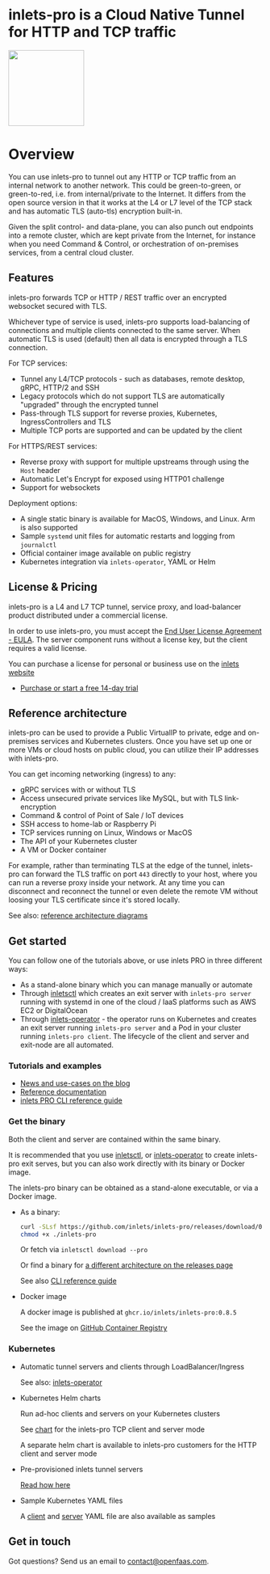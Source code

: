 # inlets-pro is a Cloud Native Tunnel for HTTP and TCP traffic

<img src="docs/images/inlets-pro-sm.png" width="150px">

# Overview

You can use inlets-pro to tunnel out any HTTP or TCP traffic from an internal network to another network. This could be green-to-green, or green-to-red, i.e. from internal/private to the Internet. It differs from the open source version in that it works at the L4 or L7 level of the TCP stack and has automatic TLS (auto-tls) encryption built-in.

Given the split control- and data-plane, you can also punch out endpoints into a remote cluster, which are kept private from the Internet, for instance when you need Command & Control, or orchestration of on-premises services, from a central cloud cluster.

## Features

inlets-pro forwards TCP or HTTP / REST traffic over an encrypted websocket secured with TLS.

Whichever type of service is used, inlets-pro supports load-balancing of connections and multiple clients connected to the same server. When automatic TLS is used (default) then all data is encrypted through a TLS connection.

For TCP services:

* Tunnel any L4/TCP protocols - such as databases, remote desktop, gRPC, HTTP/2 and SSH
* Legacy protocols which do not support TLS are automatically "upgraded" through the encrypted tunnel
* Pass-through TLS support for reverse proxies, Kubernetes, IngressControllers and TLS
* Multiple TCP ports are supported and can be updated by the client

For HTTPS/REST services:

* Reverse proxy with support for multiple upstreams through using the `Host` header
* Automatic Let's Encrypt for exposed using HTTP01 challenge
* Support for websockets

Deployment options:

* A single static binary is available for MacOS, Windows, and Linux. Arm is also supported
* Sample `systemd` unit files for automatic restarts and logging from `journalctl`
* Official container image available on public registry
* Kubernetes integration via `inlets-operator`, YAML or Helm

## License & Pricing

inlets-pro is a L4 and L7 TCP tunnel, service proxy, and load-balancer product distributed under a commercial license.

In order to use inlets-pro, you must accept the [End User License Agreement - EULA](EULA.md). The server component runs without a license key, but the client requires a valid license.

You can purchase a license for personal or business use on the [inlets website](https://inlets.dev/)

* [Purchase or start a free 14-day trial](https://inlets.dev)

## Reference architecture

inlets-pro can be used to provide a Public VirtualIP to private, edge and on-premises services and Kubernetes clusters. Once you have set up one or more VMs or cloud hosts on public cloud, you can utilize their IP addresses with inlets-pro.

You can get incoming networking (ingress) to any:

* gRPC services with or without TLS
* Access unsecured private services like MySQL, but with TLS link-encryption
* Command & control of Point of Sale / IoT devices
* SSH access to home-lab or Raspberry Pi
* TCP services running on Linux, Windows or MacOS
* The API of your Kubernetes cluster
* A VM or Docker container

For example, rather than terminating TLS at the edge of the tunnel, inlets-pro can forward the TLS traffic on port `443` directly to your host, where you can run a reverse proxy inside your network. At any time you can disconnect and reconnect the tunnel or even delete the remote VM without loosing your TLS certificate since it's stored locally.

See also: [reference architecture diagrams](/docs/reference.md)

## Get started

You can follow one of the tutorials above, or use inlets PRO in three different ways:

* As a stand-alone binary which you can manage manually or automate
* Through [inletsctl](https://github.com/inlets/inletsctl) which creates an exit server with `inlets-pro server` running with systemd in one of the cloud / IaaS platforms such as AWS EC2 or DigitalOcean
* Through [inlets-operator](https://github.com/inlets/inlets-operator) - the operator runs on Kubernetes and creates an exit server running `inlets-pro server` and a Pod in your cluster running `inlets-pro client`. The lifecycle of the client and server and exit-node are all automated.

### Tutorials and examples

* [News and use-cases on the blog](https://inlets.dev/blog)
* [Reference documentation](https://docs.inlets.dev)
* [inlets PRO CLI reference guide](docs/cli-reference.md)

### Get the binary

Both the client and server are contained within the same binary.

It is recommended that you use [inletsctl](https://github.com/inlets/inletsctl), or [inlets-operator](https://github.com/inlets/inlets-operator) to create inlets-pro exit serves, but you can also work directly with its binary or Docker image.

The inlets-pro binary can be obtained as a stand-alone executable, or via a Docker image.

* As a binary:

    ```sh
    curl -SLsf https://github.com/inlets/inlets-pro/releases/download/0.8.5/inlets-pro > inlets-pro
    chmod +x ./inlets-pro
    ```

    Or fetch via `inletsctl download --pro`

    Or find a binary for [a different architecture on the releases page](https://github.com/inlets/inlets-pro/releases)

    See also [CLI reference guide](docs/cli-reference.md)

* Docker image

    A docker image is published at `ghcr.io/inlets/inlets-pro:0.8.5`
    
    See the image on [GitHub Container Registry](https://github.com/orgs/inlets/packages/container/package/inlets-pro)

### Kubernetes

* Automatic tunnel servers and clients through LoadBalancer/Ingress

    See also: [inlets-operator](https://github.com/inlets/inlets-operator)

* Kubernetes Helm charts

    Run ad-hoc clients and servers on your Kubernetes clusters

    See [chart](chart) for the inlets-pro TCP client and server mode

    A separate helm chart is available to inlets-pro customers for the HTTP client and server mode

* Pre-provisioned inlets tunnel servers

    [Read how here](https://inlets.dev/blog/2021/07/08/short-lived-clusters.html)

* Sample Kubernetes YAML files

    A [client](artifacts/client.yaml) and [server](artifacts/server.yaml) YAML file are also available as samples

## Get in touch

Got questions? Send us an email to [contact@openfaas.com](mailto:contact@openfaas.com).
